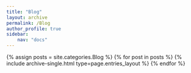 ```yaml
---
title: "Blog"
layout: archive
permalink: /Blog
author_profile: true
sidebar:
    nav: "docs"
---
```

<!-- permalink 대소문자 구별 중요! 카테고리 이름 완벽히 똑같이 적어야 함. 다르면 사이트 이상하게 나옴 -->
<!-- site.categories는 딕셔너리 형태 key:카테고리, value:포스트 내용 -->
{% assign posts = site.categories.Blog %}
{% for post in posts %} {% include archive-single.html type=page.entries_layout %} {% endfor %}